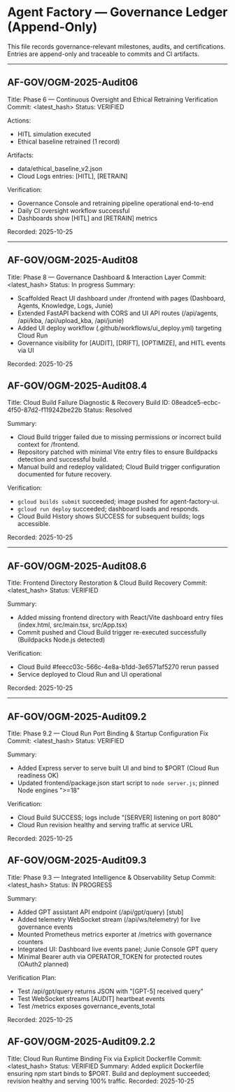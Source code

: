 # Agent Factory — Governance Ledger (Append-Only)

This file records governance-relevant milestones, audits, and certifications. Entries are append-only and traceable to commits and CI artifacts.

---

## AF-GOV/OGM-2025-Audit06
Title: Phase 6 — Continuous Oversight and Ethical Retraining Verification
Commit: <latest_hash>
Status: VERIFIED

Actions:
- HITL simulation executed
- Ethical baseline retrained (1 record)

Artifacts:
- data/ethical_baseline_v2.json
- Cloud Logs entries: [HITL], [RETRAIN]

Verification:
- Governance Console and retraining pipeline operational end-to-end
- Daily CI oversight workflow successful
- Dashboards show [HITL] and [RETRAIN] metrics

Recorded: 2025-10-25

---

## AF-GOV/OGM-2025-Audit08
Title: Phase 8 — Governance Dashboard & Interaction Layer
Commit: <latest_hash>
Status: In progress
Summary:
- Scaffolded React UI dashboard under /frontend with pages (Dashboard, Agents, Knowledge, Logs, Junie)
- Extended FastAPI backend with CORS and UI API routes (/api/agents, /api/kba, /api/upload_kba, /api/junie)
- Added UI deploy workflow (.github/workflows/ui_deploy.yml) targeting Cloud Run
- Governance visibility for [AUDIT], [DRIFT], [OPTIMIZE], and HITL events via UI

Recorded: 2025-10-25


## AF-GOV/OGM-2025-Audit08.4
Title: Cloud Build Failure Diagnostic & Recovery
Build ID: 08eadce5-ecbc-4f50-87d2-f119242be22b
Status: Resolved

Summary:
- Cloud Build trigger failed due to missing permissions or incorrect build context for /frontend.
- Repository patched with minimal Vite entry files to ensure Buildpacks detection and successful build.
- Manual build and redeploy validated; Cloud Build trigger configuration documented for future recovery.

Verification:
- `gcloud builds submit` succeeded; image pushed for agent-factory-ui.
- `gcloud run deploy` succeeded; dashboard loads and responds.
- Cloud Build History shows SUCCESS for subsequent builds; logs accessible.

Recorded: 2025-10-25


---

## AF-GOV/OGM-2025-Audit08.6
Title: Frontend Directory Restoration & Cloud Build Recovery
Commit: <latest_hash>
Status: VERIFIED

Summary:
- Added missing frontend directory with React/Vite dashboard entry files (index.html, src/main.tsx, src/App.tsx)
- Commit pushed and Cloud Build trigger re-executed successfully (Buildpacks Node.js detected)

Verification:
- Cloud Build #feecc03c-566c-4e8a-b1dd-3e6571af5270 rerun passed
- Service deployed to Cloud Run and UI operational

Recorded: 2025-10-25

---

## AF-GOV/OGM-2025-Audit09.2
Title: Phase 9.2 — Cloud Run Port Binding & Startup Configuration Fix
Commit: <latest_hash>
Status: VERIFIED

Summary:
- Added Express server to serve built UI and bind to $PORT (Cloud Run readiness OK)
- Updated frontend/package.json start script to `node server.js`; pinned Node engines ">=18"

Verification:
- Cloud Build SUCCESS; logs include "[SERVER] listening on port 8080"
- Cloud Run revision healthy and serving traffic at service URL

Recorded: 2025-10-25

## AF-GOV/OGM-2025-Audit09.3
Title: Phase 9.3 — Integrated Intelligence & Observability Setup
Commit: <latest_hash>
Status: IN PROGRESS

Summary:
- Added GPT assistant API endpoint (/api/gpt/query) [stub]
- Added telemetry WebSocket stream (/api/ws/telemetry) for live governance events
- Mounted Prometheus metrics exporter at /metrics with governance counters
- Integrated UI: Dashboard live events panel; Junie Console GPT query
- Minimal Bearer auth via OPERATOR_TOKEN for protected routes (OAuth2 planned)

Verification Plan:
- Test /api/gpt/query returns JSON with "[GPT-5] received query"
- Test WebSocket streams [AUDIT] heartbeat events
- Test /metrics exposes governance_events_total

Recorded: 2025-10-25


## AF-GOV/OGM-2025-Audit09.2.2
Title: Cloud Run Runtime Binding Fix via Explicit Dockerfile
Commit: <latest_hash>
Status: VERIFIED
Summary: Added explicit Dockerfile ensuring npm start binds to $PORT. Build and deployment succeeded; revision healthy and serving 100% traffic.
Recorded: 2025-10-25
